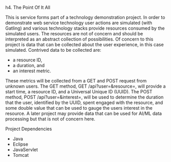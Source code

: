 h4. The Point Of It All

This is service forms part of a technology demonstration project. In order to demonstrate web service technology user actions are simulated (with Gatling) and various technology stacks provide resources consumed by the simulated users. The resources are not of concern and should be interpreted as an abstract collection of possibilities. Of concern to this project is data that can be collected about the user experience, in this case simulated. Contrived data to be collected are:
- a resource ID,
- a duration, and
- an interest metric.

 These metrics will be collected from a GET and POST request from unknown users. The GET method, GET /api?user=<UUID>&resource=<resourceId>, will provide a start time, a resource ID, and a Universal Unique ID (UUID).
The POST method, POST /api?user=<UUID>&interest=<doubleValue>, will be used to determine the duration that the user, identified by the UUID, spent engaged with the resource, and some double value that can be used to gauge the users interest in the resource.
A later project may provide data that can be used for AI/ML data processing but that is not of concern here.


Project Dependencies
- Java
- Eclipse
- JavaServlet
- Tomcat
